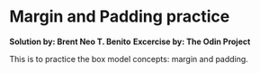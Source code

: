 # Margin and Padding practice #

**Solution by: Brent Neo T. Benito**
**Excercise by: The Odin Project**

This is to practice the box model concepts: margin and padding. 